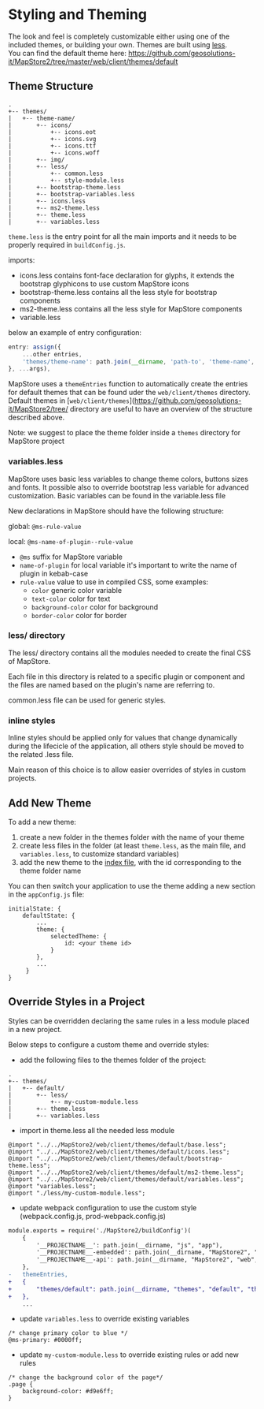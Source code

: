 # Styling and Theming

The look and feel is completely customizable either using one of the included themes, or building your own. Themes are built using [less](http://lesscss.org/).  
You can find the default theme here: https://github.com/geosolutions-it/MapStore2/tree/master/web/client/themes/default

## Theme Structure

```
.
+-- themes/
|   +-- theme-name/
|       +-- icons/
|           +-- icons.eot
|           +-- icons.svg
|           +-- icons.ttf
|           +-- icons.woff
|       +-- img/
|       +-- less/
|           +-- common.less
|           +-- style-module.less
|       +-- bootstrap-theme.less
|       +-- bootstrap-variables.less
|       +-- icons.less
|       +-- ms2-theme.less
|       +-- theme.less
|       +-- variables.less
```

`theme.less` is the entry point for all the main imports and it needs to be properly required in `buildConfig.js`.

imports:
- icons.less contains font-face declaration for glyphs, it extends the bootstrap glyphicons to use custom MapStore icons
- bootstrap-theme.less contains all the less style for bootstrap components
- ms2-theme.less contains all the less style for MapStore components
- variable.less

below an example of entry configuration:
```js
entry: assign({
    ...other entries,
    'themes/theme-name': path.join(__dirname, 'path-to', 'theme-name', 'theme.less')
}, ...args),
```

MapStore uses a `themeEntries` function to automatically create the entries for default themes that can be found uder the `web/client/themes` directory.
Default themes in [`web/client/themes`](https://github.com/geosolutions-it/MapStore2/tree/ directory are useful to have an overview of the structure described above.

Note: we suggest to place the theme folder inside a `themes` directory for MapStore project

### variables.less
MapStore uses basic less variables to change theme colors, buttons sizes and fonts.
It possible also to override bootstrap less variable for advanced customization.
Basic variables can be found in the variable.less file

New declarations in MapStore should have the following structure:

global: `@ms-rule-value`

local: `@ms-name-of-plugin--rule-value`

- `@ms` suffix for MapStore variable
- `name-of-plugin` for local variable it's important to write the name of plugin in kebab-case
- `rule-value` value to use in compiled CSS, some examples:
    - `color` generic color variable
    - `text-color` color for text
    - `background-color` color for background
    - `border-color` color for border

### less/ directory

The less/ directory contains all the modules needed to create the final CSS of MapStore.

Each file in this directory is related to a specific plugin or component and the files are named based on the plugin's name are referring to.

common.less file can be used for generic styles. 

### inline styles

Inline styles should be applied only for values that change dynamically during the lifecicle of the application, all others style should be moved to the related .less file.

Main reason of this choice is to allow easier overrides of styles in custom projects.

## Add New Theme

To add a new theme:     

1. create a new folder in the themes folder with the name of your theme
1. create less files in the folder (at least `theme.less`, as the main file, and `variables.less`, to customize standard variables)
1. add the new theme to the [index file](https://github.com/geosolutions-it/MapStore2/blob/master/web/client/themes/index.js), with the id corresponding to the theme folder name

You can then switch your application to use the theme adding a new section in the `appConfig.js` file:

```
initialState: {
    defaultState: {
        ...
        theme: {
            selectedTheme: {
                id: <your theme id>
            }
        },
        ...
     }
}
```

## Override Styles in a Project

Styles can be overridden declaring the same rules in a less module placed in a new project.

Below steps to configure a custom theme and override styles:

- add the following files to the themes folder of the project:

```
.
+-- themes/
|   +-- default/
|       +-- less/
|           +-- my-custom-module.less
|       +-- theme.less
|       +-- variables.less
```

- import in theme.less all the needed less module

```less
@import "../../MapStore2/web/client/themes/default/base.less";
@import "../../MapStore2/web/client/themes/default/icons.less";
@import "../../MapStore2/web/client/themes/default/bootstrap-theme.less";
@import "../../MapStore2/web/client/themes/default/ms2-theme.less";
@import "../../MapStore2/web/client/themes/default/variables.less";
@import "variables.less";
@import "./less/my-custom-module.less";
```

- update webpack configuration to use the custom style (webpack.config.js, prod-webpack.config.js)

```diff
module.exports = require('./MapStore2/buildConfig')(
    {
        '__PROJECTNAME__': path.join(__dirname, "js", "app"),
        '__PROJECTNAME__-embedded': path.join(__dirname, "MapStore2", "web", "client", "product", "embedded"),
        '__PROJECTNAME__-api': path.join(__dirname, "MapStore2", "web", "client", "product", "api")
    },
-   themeEntries,
+   {
+       "themes/default": path.join(__dirname, "themes", "default", "theme.less")
+   },
    ...
```

- update `variables.less` to override existing variables

```less
/* change primary color to blue */
@ms-primary: #0000ff;
```

- update `my-custom-module.less` to override existing rules or add new rules

```less
/* change the background color of the page*/
.page {
    background-color: #d9e6ff;
}
```
